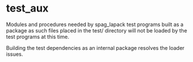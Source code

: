 # test_aux

Modules and procedures needed by spag_lapack test
programs built as a package as such files placed
in the test/ directory will not be loaded by the
test programs at this time.

Building the test dependencies as an internal
package resolves the loader issues.
